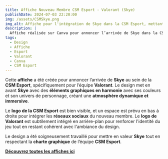 ```yaml
---  
title: Affiche Nouveau Membre CSM Esport - Valorant (Skye)  
publishDate: 2024-07-03 22:20:00  
img: /assets/CSMSkye.png  
img_alt: Affiche pour l'intégration de Skye dans la CSM Esport, mettant en avant le personnage avec une ambiance Valorant et des éléments graphiques personnalisés.  
description: |  
  Affiche réalisée sur Canva pour annoncer l’arrivée de Skye dans la CSM Esport, avec un design dynamique qui reflète son caractère et son rôle dans Valorant.  
tags:  
  - Design  
  - Affiche  
  - Esport  
  - Valorant  
  - Canva  
  - CSM Esport  
---  
```


Cette **affiche** a été créée pour annoncer l’arrivée de **Skye** au sein de la **CSM Esport**, spécifiquement pour l’équipe **Valorant**. Le design met en avant **Skye** avec des **éléments graphiques en harmonie** avec ses couleurs et son univers de personnage, créant une **atmosphère dynamique et immersive**.  

Le **logo de la CSM Esport** est bien visible, et un espace est prévu en bas à droite pour intégrer les **réseaux sociaux** du nouveau membre. Le **logo de Valorant** est subtilement intégré en arrière-plan pour renforcer l'identité du jeu tout en restant cohérent avec l'ambiance du design.  

Le design a été soigneusement travaillé pour mettre en valeur **Skye** tout en respectant la **charte graphique** de l’équipe **CSM Esport**.  

**[Découvrez toutes les affiches ici](/components/CSMRoster.pdf)**  
